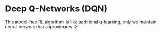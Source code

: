 
# Deep Q-Networks (DQN)

This model-free RL algorithm, is like traditional q-learning, only we maintain neural network that approximates $Q*$. 


